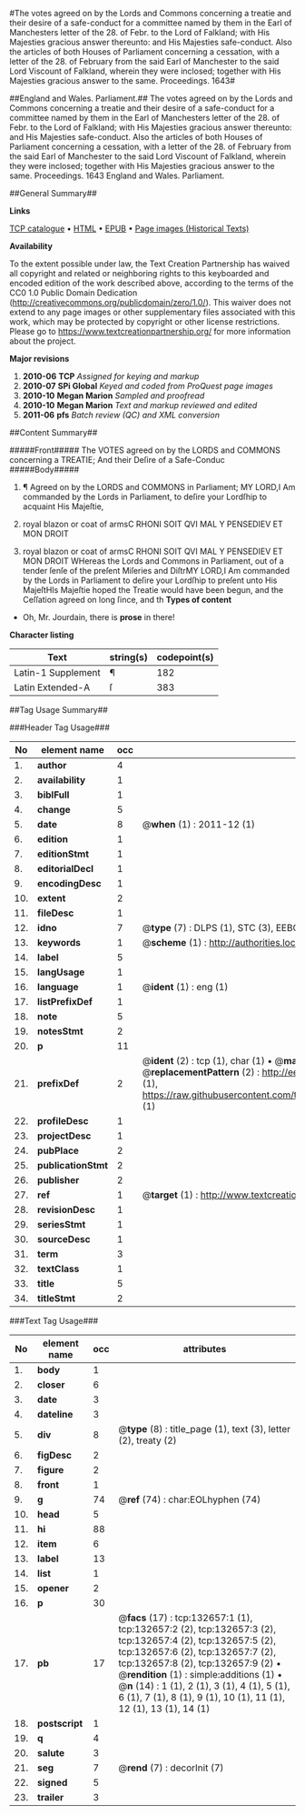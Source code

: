 #The votes agreed on by the Lords and Commons concerning a treatie and their desire of a safe-conduct for a committee named by them in the Earl of Manchesters letter of the 28. of Febr. to the Lord of Falkland; with His Majesties gracious answer thereunto: and His Majesties safe-conduct. Also the articles of both Houses of Parliament concerning a cessation, with a letter of the 28. of February from the said Earl of Manchester to the said Lord Viscount of Falkland, wherein they were inclosed; together with His Majesties gracious answer to the same. Proceedings. 1643#

##England and Wales. Parliament.##
The votes agreed on by the Lords and Commons concerning a treatie and their desire of a safe-conduct for a committee named by them in the Earl of Manchesters letter of the 28. of Febr. to the Lord of Falkland; with His Majesties gracious answer thereunto: and His Majesties safe-conduct. Also the articles of both Houses of Parliament concerning a cessation, with a letter of the 28. of February from the said Earl of Manchester to the said Lord Viscount of Falkland, wherein they were inclosed; together with His Majesties gracious answer to the same.
Proceedings. 1643
England and Wales. Parliament.

##General Summary##

**Links**

[TCP catalogue](http://www.ota.ox.ac.uk/tcp/)  • 
[HTML](http://tei.it.ox.ac.uk/tcp/Texts-HTML/free/A83/A83583.html)  • 
[EPUB](http://tei.it.ox.ac.uk/tcp/Texts-EPUB/free/A83/A83583.epub) • 
[Page images (Historical Texts)](https://historicaltexts.jisc.ac.uk/eebo-99897718e)

**Availability**

To the extent possible under law, the Text Creation Partnership has waived all copyright and related or neighboring rights to this keyboarded and encoded edition of the work described above, according to the terms of the CC0 1.0 Public Domain Dedication (http://creativecommons.org/publicdomain/zero/1.0/). This waiver does not extend to any page images or other supplementary files associated with this work, which may be protected by copyright or other license restrictions. Please go to https://www.textcreationpartnership.org/ for more information about the project.

**Major revisions**

1. __2010-06__ __TCP__ *Assigned for keying and markup*
1. __2010-07__ __SPi Global__ *Keyed and coded from ProQuest page images*
1. __2010-10__ __Megan Marion__ *Sampled and proofread*
1. __2010-10__ __Megan Marion__ *Text and markup reviewed and edited*
1. __2011-06__ __pfs__ *Batch review (QC) and XML conversion*

##Content Summary##

#####Front#####
The VOTES agreed on by the LORDS and COMMONS concerning a TREATIE; And their Deſire of a Safe-Conduc
#####Body#####

1. ¶ Agreed on by the LORDS and COMMONS in Parliament;
MY LORD,I Am commanded by the Lords in Parliament, to deſire your Lordſhip to acquaint His Majeſtie,
1. royal blazon or coat of armsC RHONI SOIT QVI MAL Y PENSEDIEV ET MON DROIT

1. royal blazon or coat of armsC RHONI SOIT QVI MAL Y PENSEDIEV ET MON DROIT
WHereas the Lords and Commons in Parliament, out of a tender ſenſe of the preſent Miſeries and DiſtrMY LORD,I Am commanded by the Lords in Parliament to deſire your Lordſhip to preſent unto His MajeſtHIs Majeſtie hoped the Treatie would have been begun, and the Ceſſation agreed on long ſince, and th
**Types of content**

  * Oh, Mr. Jourdain, there is **prose** in there!

**Character listing**


|Text|string(s)|codepoint(s)|
|---|---|---|
|Latin-1 Supplement|¶|182|
|Latin Extended-A|ſ|383|

##Tag Usage Summary##

###Header Tag Usage###

|No|element name|occ|attributes|
|---|---|---|---|
|1.|__author__|4||
|2.|__availability__|1||
|3.|__biblFull__|1||
|4.|__change__|5||
|5.|__date__|8| @__when__ (1) : 2011-12 (1)|
|6.|__edition__|1||
|7.|__editionStmt__|1||
|8.|__editorialDecl__|1||
|9.|__encodingDesc__|1||
|10.|__extent__|2||
|11.|__fileDesc__|1||
|12.|__idno__|7| @__type__ (7) : DLPS (1), STC (3), EEBO-CITATION (1), PROQUEST (1), VID (1)|
|13.|__keywords__|1| @__scheme__ (1) : http://authorities.loc.gov/ (1)|
|14.|__label__|5||
|15.|__langUsage__|1||
|16.|__language__|1| @__ident__ (1) : eng (1)|
|17.|__listPrefixDef__|1||
|18.|__note__|5||
|19.|__notesStmt__|2||
|20.|__p__|11||
|21.|__prefixDef__|2| @__ident__ (2) : tcp (1), char (1)  •  @__matchPattern__ (2) : ([0-9\-]+):([0-9IVX]+) (1), (.+) (1)  •  @__replacementPattern__ (2) : http://eebo.chadwyck.com/downloadtiff?vid=$1&page=$2 (1), https://raw.githubusercontent.com/textcreationpartnership/Texts/master/tcpchars.xml#$1 (1)|
|22.|__profileDesc__|1||
|23.|__projectDesc__|1||
|24.|__pubPlace__|2||
|25.|__publicationStmt__|2||
|26.|__publisher__|2||
|27.|__ref__|1| @__target__ (1) : http://www.textcreationpartnership.org/docs/. (1)|
|28.|__revisionDesc__|1||
|29.|__seriesStmt__|1||
|30.|__sourceDesc__|1||
|31.|__term__|3||
|32.|__textClass__|1||
|33.|__title__|5||
|34.|__titleStmt__|2||


###Text Tag Usage###

|No|element name|occ|attributes|
|---|---|---|---|
|1.|__body__|1||
|2.|__closer__|6||
|3.|__date__|3||
|4.|__dateline__|3||
|5.|__div__|8| @__type__ (8) : title_page (1), text (3), letter (2), treaty (2)|
|6.|__figDesc__|2||
|7.|__figure__|2||
|8.|__front__|1||
|9.|__g__|74| @__ref__ (74) : char:EOLhyphen (74)|
|10.|__head__|5||
|11.|__hi__|88||
|12.|__item__|6||
|13.|__label__|13||
|14.|__list__|1||
|15.|__opener__|2||
|16.|__p__|30||
|17.|__pb__|17| @__facs__ (17) : tcp:132657:1 (1), tcp:132657:2 (2), tcp:132657:3 (2), tcp:132657:4 (2), tcp:132657:5 (2), tcp:132657:6 (2), tcp:132657:7 (2), tcp:132657:8 (2), tcp:132657:9 (2)  •  @__rendition__ (1) : simple:additions (1)  •  @__n__ (14) : 1 (1), 2 (1), 3 (1), 4 (1), 5 (1), 6 (1), 7 (1), 8 (1), 9 (1), 10 (1), 11 (1), 12 (1), 13 (1), 14 (1)|
|18.|__postscript__|1||
|19.|__q__|4||
|20.|__salute__|3||
|21.|__seg__|7| @__rend__ (7) : decorInit (7)|
|22.|__signed__|5||
|23.|__trailer__|3||
